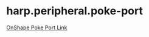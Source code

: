 # harp.peripheral.poke-port


[OnShape Poke Port Link](https://cad.onshape.com/documents/066d94ed47eba590ef197816/w/7206c419a0e3b3641e025c3e/e/6c7b2bb3fef528a1d7258398?renderMode=0&uiState=67328aacd46d3c336a93eaa0)
